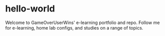 # hello-world
Welcome to GameOverUserWins' e-learning portfolio and repo. Follow me for e-learning, home lab configs, and studies on a range of topics.
